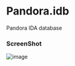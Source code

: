 # Pandora.idb
Pandora IDA database

### ScreenShot
![image](https://cdn.discordapp.com/attachments/736604793681870890/819350872932089866/unknown.png)
